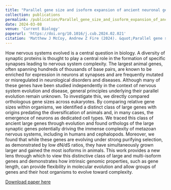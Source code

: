```yaml
---
title: "Parallel gene size and isoform expansion of ancient neuronal genes"
collection: publications
permalink: /publication/Parallel_gene_size_and_isoform_expansion_of_ancient_neuronal_genes_030824
date: 2024-03-08
venue: 'Current Biology'
paperurl: 'https://doi.org/10.1016/j.cub.2024.02.021'
citation: 'Matthew J McCoy, Andrew Z Fire (2024). &quot;Parallel gene size and isoform expansion of ancient neuronal genes.&quot; <i>Current Biology</i>'
---
```

How nervous systems evolved is a central question in biology. A diversity of synaptic proteins is thought to play a central role in the formation of specific synapses leading to nervous system complexity. The largest animal genes, often spanning hundreds of thousands of base pairs, are known to be enriched for expression in neurons at synapses and are frequently mutated or misregulated in neurological disorders and diseases. Although many of these genes have been studied independently in the context of nervous system evolution and disease, general principles underlying their parallel evolution remain unknown. To investigate this, we directly compared orthologous gene sizes across eukaryotes. By comparing relative gene sizes within organisms, we identified a distinct class of large genes with origins predating the diversification of animals and, in many cases, the emergence of neurons as dedicated cell types. We traced this class of ancient large genes through evolution and found orthologs of the large synaptic genes potentially driving the immense complexity of metazoan nervous systems, including in humans and cephalopods. Moreover, we found that while these genes are evolving under strong purifying selection, as demonstrated by low dN/dS ratios, they have simultaneously grown larger and gained the most isoforms in animals. This work provides a new lens through which to view this distinctive class of large and multi-isoform genes and demonstrates how intrinsic genomic properties, such as gene length, can provide flexibility in molecular evolution and allow groups of genes and their host organisms to evolve toward complexity.

[Download paper here]('files/mccoy_current_biology_2024.pdf')
